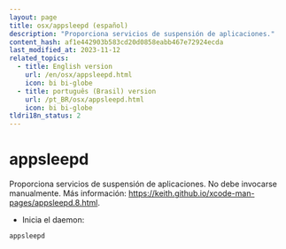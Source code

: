 ```yaml
---
layout: page
title: osx/appsleepd (español)
description: "Proporciona servicios de suspensión de aplicaciones."
content_hash: af1e442903b583cd20d0858eabb467e72924ecda
last_modified_at: 2023-11-12
related_topics:
  - title: English version
    url: /en/osx/appsleepd.html
    icon: bi bi-globe
  - title: português (Brasil) version
    url: /pt_BR/osx/appsleepd.html
    icon: bi bi-globe
tldri18n_status: 2
---
```

# appsleepd

Proporciona servicios de suspensión de aplicaciones.
No debe invocarse manualmente.
Más información: <https://keith.github.io/xcode-man-pages/appsleepd.8.html>.

- Inicia el daemon:

`appsleepd`
